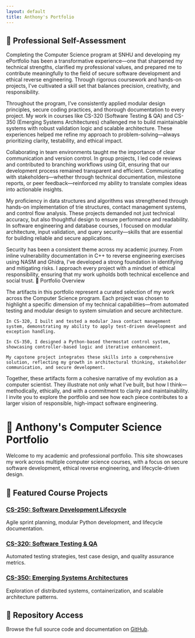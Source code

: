 ```yaml
---
layout: default
title: Anthony's Portfolio
---
```


## 🧠 Professional Self-Assessment
Completing the Computer Science program at SNHU and developing my ePortfolio has been a transformative experience—one that sharpened my technical strengths, clarified my professional values, and prepared me to contribute meaningfully to the field of secure software development and ethical reverse engineering. Through rigorous coursework and hands-on projects, I’ve cultivated a skill set that balances precision, creativity, and responsibility.

Throughout the program, I’ve consistently applied modular design principles, secure coding practices, and thorough documentation to every project. My work in courses like CS-320 (Software Testing & QA) and CS-350 (Emerging Systems Architectures) challenged me to build maintainable systems with robust validation logic and scalable architecture. These experiences helped me refine my approach to problem-solving—always prioritizing clarity, testability, and ethical impact.

Collaborating in team environments taught me the importance of clear communication and version control. In group projects, I led code reviews and contributed to branching workflows using Git, ensuring that our development process remained transparent and efficient. Communicating with stakeholders—whether through technical documentation, milestone reports, or peer feedback—reinforced my ability to translate complex ideas into actionable insights.

My proficiency in data structures and algorithms was strengthened through hands-on implementation of trie structures, contact management systems, and control flow analysis. These projects demanded not just technical accuracy, but also thoughtful design to ensure performance and readability. In software engineering and database courses, I focused on modular architecture, input validation, and query security—skills that are essential for building reliable and secure applications.

Security has been a consistent theme across my academic journey. From inline vulnerability documentation in C++ to reverse engineering exercises using NASM and Ghidra, I’ve developed a strong foundation in identifying and mitigating risks. I approach every project with a mindset of ethical responsibility, ensuring that my work upholds both technical excellence and social trust.
🔗 Portfolio Overview

The artifacts in this portfolio represent a curated selection of my work across the Computer Science program. Each project was chosen to highlight a specific dimension of my technical capabilities—from automated testing and modular design to system simulation and secure architecture.

    In CS-320, I built and tested a modular Java contact management system, demonstrating my ability to apply test-driven development and exception handling.

    In CS-350, I designed a Python-based thermostat control system, showcasing controller-based logic and iterative enhancement.

    My capstone project integrates these skills into a comprehensive solution, reflecting my growth in architectural thinking, stakeholder communication, and secure development.

Together, these artifacts form a cohesive narrative of my evolution as a computer scientist. They illustrate not only what I’ve built, but how I think—methodically, ethically, and with a commitment to clarity and maintainability. I invite you to explore the portfolio and see how each piece contributes to a larger vision of responsible, high-impact software engineering.

# 🧠 Anthony's Computer Science Portfolio

Welcome to my academic and professional portfolio. This site showcases my work across multiple computer science courses, with a focus on secure software development, ethical reverse engineering, and lifecycle-driven design.

## 📁 Featured Course Projects

### [CS-250: Software Development Lifecycle](CS-250/)
Agile sprint planning, modular Python development, and lifecycle documentation.

### [CS-320: Software Testing & QA](CS-320/)
Automated testing strategies, test case design, and quality assurance metrics.

### [CS-350: Emerging Systems Architectures](CS-350/)
Exploration of distributed systems, containerization, and scalable architecture patterns.

## 🔗 Repository Access

Browse the full source code and documentation on [GitHub](https://github.com/Engiell/Portfolio).
